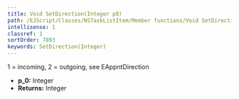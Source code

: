 ```yaml
---
title: Void SetDirection(Integer p0)
path: /EJScript/Classes/NSTaskListItem/Member functions/Void SetDirection(Integer p_0)
intellisense: 1
classref: 1
sortOrder: 7893
keywords: SetDirection(Integer)
---
```



1 = incoming, 2 = outgoing, see EAppntDirection



* **p_0:** Integer
* **Returns:** Integer
